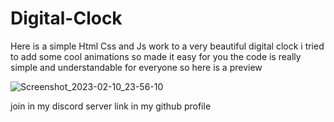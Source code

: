 # Digital-Clock

Here is a simple Html Css and Js work to 
a very beautiful digital clock 
i tried to add some cool animations so made it easy 
for you the code is really simple and understandable
for everyone so here is a preview


![Screenshot_2023-02-10_23-56-10](https://user-images.githubusercontent.com/79550356/218219039-4a775702-99fa-4700-8b00-dea9595cc449.png)


join in my discord server link in my github profile
